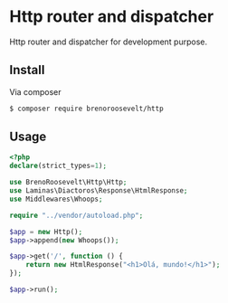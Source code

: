 # Http router and dispatcher
Http router and dispatcher for development purpose.

## Install
Via composer 
```bash
$ composer require brenoroosevelt/http
```
## Usage

```php
<?php
declare(strict_types=1);

use BrenoRoosevelt\Http\Http;
use Laminas\Diactoros\Response\HtmlResponse;
use Middlewares\Whoops;

require "../vendor/autoload.php";

$app = new Http();
$app->append(new Whoops());

$app->get('/', function () {
    return new HtmlResponse("<h1>Olá, mundo!</h1>");
});

$app->run();
```
